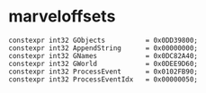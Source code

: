 # marveloffsets

	constexpr int32 GObjects          = 0x0DD39800;
	constexpr int32 AppendString      = 0x00000000;
	constexpr int32 GNames            = 0x0DC82A40;
	constexpr int32 GWorld            = 0x0DEE9D60;
	constexpr int32 ProcessEvent      = 0x0102FB90;
	constexpr int32 ProcessEventIdx   = 0x00000050;
